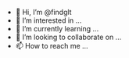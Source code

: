 - 👋 Hi, I’m @findglt
- 👀 I’m interested in ...
- 🌱 I’m currently learning ...
- 💞️ I’m looking to collaborate on ...
- 📫 How to reach me ...

<!---
findglt/findglt is a ✨ special ✨ repository because its `README.md` (this file) appears on your GitHub profile.
You can click the Preview link to take a look at your changes.
--->
